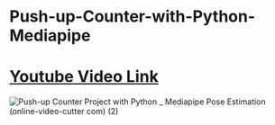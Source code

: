 # Push-up-Counter-with-Python-Mediapipe
# [Youtube Video Link](https://www.youtube.com/watch?v=wCxodoqndrg)


![Push-up Counter Project with Python _ Mediapipe Pose Estimation (online-video-cutter com) (2)](https://user-images.githubusercontent.com/62008886/197853343-9bbeb605-96d5-49e9-a7af-e6f67d6eabf2.gif)
